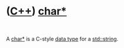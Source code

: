 
 

 

 

 

 

([C++](Cpp.md)) [char\*](CppCharPointer.md)
=============================================

 

A [char\*](CppCharPointer.md) is a C-style [data type](CppDataType.md)
for a [std::string](CppString.md).

 

 

 

 

 

 

